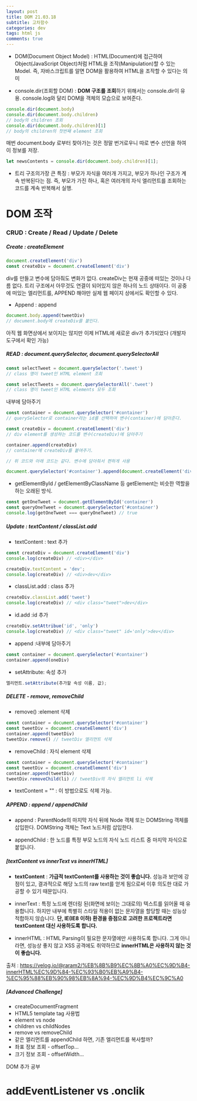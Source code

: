 ```yaml
---  
layout: post  
title: DOM 21.03.18
subtitle: 고차함수
categories: dev
tags: html js
comments: true  
--- 
```


- DOM(Document Object Model) : HTML(Document)에 접근하여 Object(JavaScript Object)처럼 HTML을 조작(Manipulation)할 수 있는 Model. 즉, 자바스크립트를 알면 DOM을 활용하여 HTML을 조작할 수 있다는 의미

- console.dir(조회할 DOM) : **DOM 구조를 조회**하기 위해서는 console.dir이 유용. console.log와 달리 DOM을 객체의 모습으로 보여준다.

```js
console.dir(document.body)
console.dir(document.body.children)
// body의 children 조회
console.dir(document.body.children)[1]
// body의 children의 첫번째 element 조회
```

매번 document.body 로부터 찾아가는 것은 정말 번거로우니 따로 변수 선언을 하여 이 정보를 저장. 

```js
let newsContents = console.dir(document.body.children)[1];
```

- 트리 구조의가장 큰 특징 : 부모가 자식을 여러개 가지고, 부모가 하나인 구조가 계속 반복된다는 점. 즉, 부모가 가진 하나, 혹은 여러개의 자식 엘리먼트를 조회하는 코드를 계속 반복해서 실행.

# DOM 조작

### CRUD : Create / Read / Update / Delete

##### Create : createElement 

```js
document.createElement('div')
const createDiv = document.createElement('div')
```

div를 만들고 변수에 담아줘도 변화가 없다. createDiv는 현재 공중에 떠있는 것이나 다름 없다. 트리 구조에서 아무것도 연결이 되어있지 않은 하나의 노드 상태이다. 이 공중에 떠있는 엘리먼트를, APPEND 해야만 실제 웹 페이지 상에서도 확인할 수 있다.

- Append : append

```js
document.body.append(tweetDiv)
// document.body에 createDiv를 붙인다.
```

아직 웹 화면상에서 보이지는 않지만 이제 HTML에 새로운 div가 추가되었다 (개발자 도구에서 확인 가능)

##### READ : document.querySelector,  document.querySelectorAll

```js
const selectTweet = document.querySelector('.tweet')
// class 명이 tweet인 HTML element 조회

const selectTweets = document.querySelectorAll('.tweet')
// class 명이 tweet인 HTML elements 모두 조회
```

내부에 담아주기

```js
const container = document.querySelector('#container')
// querySelector로 container라는 id를 선택하여 변수(container)에 담아준다.

const createDiv = document.createElement('div')
// div element를 생성하는 코드를 변수(createDiv)에 담아주기

container.append(createDiv)
// container에 createDiv를 붙여주기.

// 위 코드와 아래 코드는 같다. 변수에 담아줘서 편하게 사용

document.querySelector('#container').append(document.createElement('div'))
```

+ getElementById / getElementByClassName 등
getElement는 비슷한 역할을 하는 오래된 방식.

```js
const getOneTweet = document.getElementById('container')
const queryOneTweet = document.querySelector('#container')
console.log(getOneTweet === queryOneTweet) // true
```

##### Update : textContent / classList.add

- textContent : text 추가

```js
const createDiv = document.createElement('div')
console.log(createDiv) // <div></div>

createDiv.textContent = 'dev';
console.log(createDiv) // <div>dev</div>
```

- classList.add : class 추가

```js
createDiv.classList.add('tweet')
console.log(createDiv) // <div class="tweet">dev</div>
```

- id.add :id 추가

```js
createDiv.setAttribue('id', 'only')
console.log(createDiv) // <div class="tweet" id='only'>dev</div>
```

- append :내부에 담아주기

```js
const container = document.querySelector('#container')
container.append(oneDiv)
```

- setAttribute: 속성 추가

```js
엘리먼트.setAttribute(추가할 속성 이름, 값);
```

##### DELETE - remove, removeChild

- remove() :element 삭제

```js
const container = document.querySelector('#container')
const tweetDiv = document.createElement('div')
container.append(tweetDiv)
tweetDiv.remove() // tweetDiv 엘리먼트 삭제
```

- removeChild : 자식 element 삭제

```js
const container = document.querySelector('#container')
const tweetDiv = document.createElement('div')
container.append(tweetDiv)
tweetDiv.removeChild(li) // tweetDiv의 자식 엘리먼트 li 삭제
```

- textContent = "" : 이 방법으로도 삭제 가능.

##### APPEND : append / appendChild

- append : ParentNode의 마지막 자식 뒤에 Node 객체 또는 DOMString 객체를 삽입한다. DOMString 객체는 Text 노드처럼 삽입한다.

- appendChild : 한 노드를 특정 부모 노드의 자식 노드 리스트 중 마지막 자식으로 붙입니다. 

##### [textContent vs innerText vs innerHTML]

- **textContent** : **가급적 textContent를 사용하는 것이 좋습니다.** 성능과 보안에 강점이 있고, 결과적으로 해당 노드의 raw text를 얻게 됨으로써 이후 의도한 대로 가공할 수 있기 때문입니다.

- innerText : 특정 노드에 렌더링 된(화면에 보이는 그대로의) 텍스트를 읽어올 때 유용합니다. 하지만 내부에 특별히 스타일 적용이 없는 문자열을 할당할 때는 성능상 적합하지 않습니다. **단, IE(IE8 이하) 환경을 중점으로 고려한 프로젝트라면 textContent 대신 사용하도록 합니다.**

- innerHTML : HTML Parsing이 필요한 문자열에만 사용하도록 합니다. 그게 아니라면, 성능상 좋지 않고 XSS 공격에도 취약하므로 **innerHTML은 사용하지 않는 것이 좋습니다.**

출처 : https://velog.io/@raram2/%EB%8B%B9%EC%8B%A0%EC%9D%B4-innerHTML%EC%9D%84-%EC%93%B0%EB%A9%B4-%EC%95%88%EB%90%98%EB%8A%94-%EC%9D%B4%EC%9C%A0


##### [Advanced Challenge]

- createDocumentFragment
- HTML5 template tag 사용법
- element vs node
- children vs childNodes
- remove vs removeChild
- 같은 엘리먼트를 appendChild 하면, 기존 엘리먼트를 복사할까?
- 좌표 정보 조회 - offsetTop...
- 크기 정보 조회 - offsetWidth...

DOM 추가 공부


# addEventListener vs .onclik

```